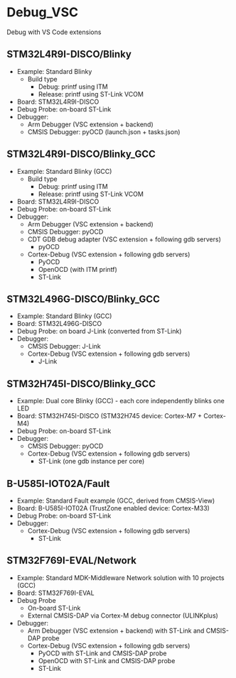 # Debug_VSC
Debug with VS Code extensions

## STM32L4R9I-DISCO/Blinky
- Example: Standard Blinky
  - Build type
    - Debug: printf using ITM
    - Release: printf using ST-Link VCOM
- Board: STM32L4R9I-DISCO
- Debug Probe: on-board ST-Link
- Debugger:
  - Arm Debugger (VSC extension + backend)
  - CMSIS Debugger: pyOCD (launch.json + tasks.json)

## STM32L4R9I-DISCO/Blinky_GCC
- Example: Standard Blinky (GCC)
  - Build type
    - Debug: printf using ITM
    - Release: printf using ST-Link VCOM
- Board: STM32L4R9I-DISCO
- Debug Probe: on-board ST-Link
- Debugger:
  - Arm Debugger (VSC extension + backend)
  - CMSIS Debugger: pyOCD
  - CDT GDB debug adapter (VSC extension + following gdb servers)
    - pyOCD
  - Cortex-Debug (VSC extension + following gdb servers)
    - PyOCD 
    - OpenOCD (with ITM printf)
    - ST-Link

## STM32L496G-DISCO/Blinky_GCC
- Example: Standard Blinky (GCC)
- Board: STM32L496G-DISCO
- Debug Probe: on board J-Link (converted from ST-Link)
- Debugger:
  - CMSIS Debugger: J-Link
  - Cortex-Debug (VSC extension + following gdb servers)
    - J-Link

## STM32H745I-DISCO/Blinky_GCC
- Example: Dual core Blinky  (GCC) - each core independently blinks one LED
- Board: STM32H745I-DISCO (STM32H745 device: Cortex-M7 + Cortex-M4)
- Debug Probe: on-board ST-Link
- Debugger:
  - CMSIS Debugger: pyOCD
  - Cortex-Debug (VSC extension + following gdb servers)
    - ST-Link (one gdb instance per core)

## B-U585I-IOT02A/Fault
- Example: Standard Fault example (GCC, derived from CMSIS-View)
- Board: B-U585I-IOT02A (TrustZone enabled device: Cortex-M33)
- Debug Probe: on-board ST-Link
- Debugger:
  - Cortex-Debug (VSC extension + following gdb servers)
    - ST-Link

## STM32F769I-EVAL/Network
- Example: Standard MDK-Middleware Network solution with 10 projects (GCC)
- Board: STM32F769I-EVAL
- Debug Probe
  - On-board ST-Link
  -	External CMSIS-DAP via Cortex-M debug connector (ULINKplus)
- Debugger:
  -	Arm Debugger (VSC extension + backend) with ST-Link and CMSIS-DAP probe
  - Cortex-Debug (VSC extension + following gdb servers)
    - PyOCD with ST-Link and CMSIS-DAP probe
    - OpenOCD with ST-Link and CMSIS-DAP probe
    - ST-Link
